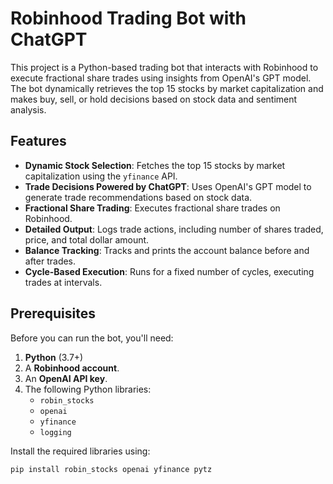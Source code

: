# Robinhood Trading Bot with ChatGPT

This project is a Python-based trading bot that interacts with Robinhood to execute fractional share trades using insights from OpenAI's GPT model. The bot dynamically retrieves the top 15 stocks by market capitalization and makes buy, sell, or hold decisions based on stock data and sentiment analysis.

## Features

- **Dynamic Stock Selection**: Fetches the top 15 stocks by market capitalization using the `yfinance` API.
- **Trade Decisions Powered by ChatGPT**: Uses OpenAI's GPT model to generate trade recommendations based on stock data.
- **Fractional Share Trading**: Executes fractional share trades on Robinhood.
- **Detailed Output**: Logs trade actions, including number of shares traded, price, and total dollar amount.
- **Balance Tracking**: Tracks and prints the account balance before and after trades.
- **Cycle-Based Execution**: Runs for a fixed number of cycles, executing trades at intervals.

## Prerequisites

Before you can run the bot, you'll need:

1. **Python** (3.7+)
2. A **Robinhood account**.
3. An **OpenAI API key**.
4. The following Python libraries:
   - `robin_stocks`
   - `openai`
   - `yfinance`
   - `logging`

Install the required libraries using:

```bash
pip install robin_stocks openai yfinance pytz

